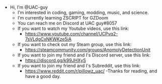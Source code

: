 -  Hi, I’m @UAC-guy
	-  I’m interested in coding, gaming, modding, music, and science.
	-  I’m currently learning ZSCRIPT for GZDoom
	-  You can reach me on Discord at UAC guy#8057
	- If you want to watch my Youtube videos, use this link:
		- https://www.youtube.com/channel/UCPvq2-7sVLdgCxNKWKze5iA
	- If you want to check out my Steam group, use this link:
		- https://steamcommunity.com/groups/AnomolyDetectionUnit
	- If you want to join my friend and I's Discord server, use this link:
		- https://discord.gg/k99JHXyS
	- If you want to join my friend and I's Subreddit, use this link:
		- https://www.reddit.com/r/pillowz_uac/
-Thanks for reading, and have a good day.
